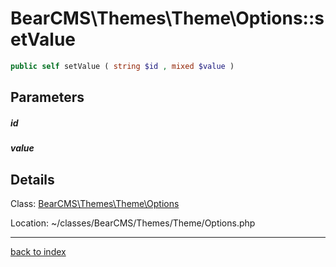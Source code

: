 # BearCMS\Themes\Theme\Options::setValue

```php
public self setValue ( string $id , mixed $value )
```

## Parameters

##### id

##### value

## Details

Class: [BearCMS\Themes\Theme\Options](bearcms.themes.theme.options.class.md)

Location: ~/classes/BearCMS/Themes/Theme/Options.php

---

[back to index](index.md)

